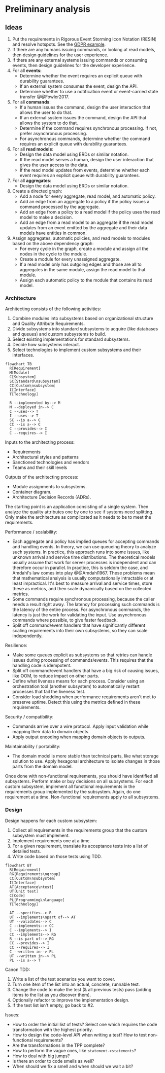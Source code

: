 
# Preliminary analysis


## Ideas

1. Put the requirements in Rigorous Event Storming Icon Notation (RESIN) and resolve hotspots.
    See the [GDPR example](../examples/GDPR.md).
1. If there are any humans issuing commands, or looking at read models, then design guidelines for the user experience.
1. If there are any external systems issuing commands or consuming events, then design guidelines for the developer
    experience.
1. For all **events**:
   - Determine whether the event requires an explicit queue with durability guarantees.
   - If an external system consumes the event, design the API.
   - Determine whether to use a notification event or event-carried state transfer @@Fowler2017.
1. For all **commands**:
   - If a human issues the command, design the user interaction that allows the user to do that.
   - If an external system issues the command, design the API that allows the system to do that.
   - Determine if the command requires synchronous processing. If not, prefer asynchronous processing.
   - For asynchronous commands, determine whether the command requires an explicit queue with durability guarantees.
1. For all **read models**:
   - Design the data model using ERDs or similar notation.
   - If the read model serves a human, design the user interaction that gives the user access to the data.
   - If the read model updates from events, determine whether each event requires an explicit queue with durability
    guarantees.
1. For all **aggregates**:
   - Design the data model using ERDs or similar notation.
1. Create a directed graph:
   - Add a node for every aggregate, read model, and automatic policy.
   - Add an edge from an aggregate to a policy if the policy issues a command processed by the aggregate.
   - Add an edge from a policy to a read model if the policy uses the read model to make a decision.
   - Add an edge from a read model to an aggregate if the read model updates from an event emitted by the aggregate
       and their data models have entities in common.
1. Assign aggregates, automatic policies, and read models to modules based on the above dependency graph:
    - For every cycle in the graph, create a module and assign all the nodes in the cycle to the module.
    - Create a module for every unassigned aggregate.
    - If a read model only has outgoing edges and those are all to aggregates in the same module, assign the read model
        to that module.
    - Assign each automatic policy to the module that contains its read model.


### Architecture

Architecting consists of the following activities:

1. Combine modules into subsystems based on organizational structure and Quality Attribute Requirements.
1. Divide subsystems into standard subsystems to acquire (like databases and queues) and custom subsystems to build.
1. Select existing implementations for standard subsystems.
1. Decide how subsystems interact.
1. Select technologies to implement custom subsystems and their interfaces.

```mermaid
flowchart TB
  R[Requirement]
  M[Module]
  C[Subsystem]
  SC[Standard\nsubsystem]
  CC[Custom\nsubsystem]
  I[Interface]
  T[Technology]

  R --implemented by--> M
  M --deployed in--> C
  C --uses--> T
  I --uses--> T
  SC --is a--> C
  CC --is a--> C
  C --provides--> I
  C --requires--> I
```

Inputs to the architecting process:

- Requirements
- Architectural styles and patterns
- Sanctioned technologies and vendors
- Teams and their skill levels

Outputs of the architecting process:

- Module assignments to subsystems.
- Container diagram.
- Architecture Decision Records (ADRs).

The starting point is an application consisting of a single system.
Then analyze the quality attributes one by one to see if systems need splitting.
Only make the architecture as complicated as it needs to be to meet the requirements.

Performance / scalability:

- Each aggregate and policy has implied queues for accepting commands and handling events.
  In theory, we can use queueing theory to analyze such systems.
  In practice, this approach runs into some issues, like unknown arrival and service time distributions.
  The theoretical models usually assume that work for server processes is independent and can therefore occur in
  parallel.
  In practice, this is seldom the case, and Amdahl's law comes into play @@Amdahl1967.
  These problems mean that mathematical analysis is usually computationally intractable or at least impractical.
  It's best to measure arrival and service times, store these as metrics, and then scale dynamically based on the
  collected metrics.
- Some commands require synchronous processing, because the caller needs a result right away.
  The latency for processing such commands is the latency of the entire process.
  For asynchronous commands, the latency is just the work for validating the input.
  Use asynchronous commands where possible, to give faster feedback.
- Split off command/event handlers that have significantly different scaling requirements into their own subsystems, so
  they can scale independently.

Resilience:

- Make some queues explicit as subsystems so that retries can handle issues during processing of commands/events.
  This requires that the handling code is idempotent.
- Split off command/event handlers that have a big risk of causing issues, like OOM, to reduce impact on other parts.
- Define what liveness means for each process.
  Consider using an orchestration tool (another subsystem) to automatically restart processes that fail the liveness
  test.
- Consider load shedding when performance requirements aren't met to preserve uptime.
  Detect this using the metrics defined in these requirements.

Security / compatibility:

- Commands arrive over a wire protocol.
  Apply input validation while mapping their data to domain objects.
- Apply output encoding when mapping domain objects to outputs.

Maintainability / portability:

- The domain model is more stable than technical parts, like what storage solution to use.
  Apply hexagonal architecture to isolate changes in those parts from the domain model.

Once done with non-functional requirements, you should have identified all subsystems.
Perform make or buy decisions on all subsystems.
For each custom subsystem, implement all functional requirements in the requirements group implemented by the subsystem.
Again, do one requirement at a time.
Non-functional requirements apply to all subsystems.


### Design

Design happens for each custom subsystem:

1. Collect all requirements in the requirements group that the custom subsystem must implement.
2. Implement requirements one at a time.
3. For a given requirement, translate its acceptance tests into a list of detailed tests.
4. Write code based on those tests using TDD.

```mermaid
flowchart BT
  R[Requirement]
  RG[Requirements\ngroup]
  CC[Custom\nsubsystem]
  I[Interface]
  AT[Acceptance\ntest]
  UT[Unit test]
  C[Code]
  PL[Programming\nlanguage]
  T[Technology]

  AT --specifies--> R
  UT --implements\npart of--> AT
  UT --validates--> C
  C --implements--> CC
  C --implements--> I
  CC --implements--> RG
  R --is part of--> RG
  CC --provides--> I
  CC --requires--> I
  C --written in--> PL
  UT --written in--> PL
  PL --is a--> T
```


Canon TDD:

1. Write a list of the test scenarios you want to cover.
2. Turn one item of the list into an actual, concrete, runnable test.
3. Change the code to make the test (& all previous tests) pass (adding items to the list as you discover them).
4. Optionally refactor to improve the implementation design.
5. If the test list isn't empty, go back to #2.

Issues:

- How to order the initial list of tests? Select one which requires the code transformation with the highest priority.
- How to design the code-level API when writing a test? How to test non-functional requirements?
- Are the transformations in the TPP complete?
- How to perform the vague ones, like `statement->statements`?
- How to deal with big jumps?
- Is there an order to code smells as well?
- When should we fix a smell and when should we wait a bit?
